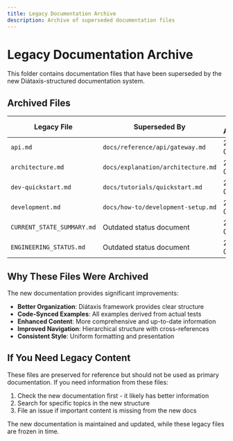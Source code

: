 ```yaml
---
title: Legacy Documentation Archive
description: Archive of superseded documentation files
---
```


# Legacy Documentation Archive

This folder contains documentation files that have been superseded by the new Diátaxis-structured documentation system.

## Archived Files

| Legacy File | Superseded By | Date Archived |
|-------------|---------------|---------------|
| `api.md` | `docs/reference/api/gateway.md` | 2024-01-18 |
| `architecture.md` | `docs/explanation/architecture.md` | 2024-01-18 |
| `dev-quickstart.md` | `docs/tutorials/quickstart.md` | 2024-01-18 |
| `development.md` | `docs/how-to/development-setup.md` | 2024-01-18 |
| `CURRENT_STATE_SUMMARY.md` | Outdated status document | 2024-01-18 |
| `ENGINEERING_STATUS.md` | Outdated status document | 2024-01-18 |

## Why These Files Were Archived

The new documentation provides significant improvements:

- **Better Organization**: Diátaxis framework provides clear structure
- **Code-Synced Examples**: All examples derived from actual tests
- **Enhanced Content**: More comprehensive and up-to-date information
- **Improved Navigation**: Hierarchical structure with cross-references
- **Consistent Style**: Uniform formatting and presentation

## If You Need Legacy Content

These files are preserved for reference but should not be used as primary documentation. If you need information from these files:

1. Check the new documentation first - it likely has better information
2. Search for specific topics in the new structure
3. File an issue if important content is missing from the new docs

The new documentation is maintained and updated, while these legacy files are frozen in time.